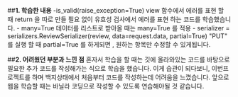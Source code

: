 ##**1. 학습한 내용**
    -is_valid(raise_exception=True)
        view 함수에서 에러를 표현 할 때 return 을 따로 만들 필요 없이 유효성 검사에서 에러를 표현 하는 코드를 학습했습니다.
    - many=True
        데이터를 리스트로 받아올 때는 many=True 를 적용 
    - serializer = serializers.ReviewSerializer(review, data=request.data, partial=True)
        "PUT" 를 실행 할 때 partial=True 를 하게되면 , 원하는 항목만 수정할 수 있게됩니다.
        
    
##**2. 어려웠던 부분과 느낀 점**
    혼자서 학습을 할 때는 깃에 올라와있는 코드를 바탕으로 필요한 추가 코드를 작성해가는 식으로 학습을 했습니다. 이게 습관이 되다보니, 이번프로젝트를 하며 백지상태에서 처음부터 코드를 작성하는데 어려움을 느꼈습니다. 
    앞으로 웹을 학습할 때는 바닐라 코딩으로 작성할 수 있도록 연습해야될 것 같습니다. 
    

